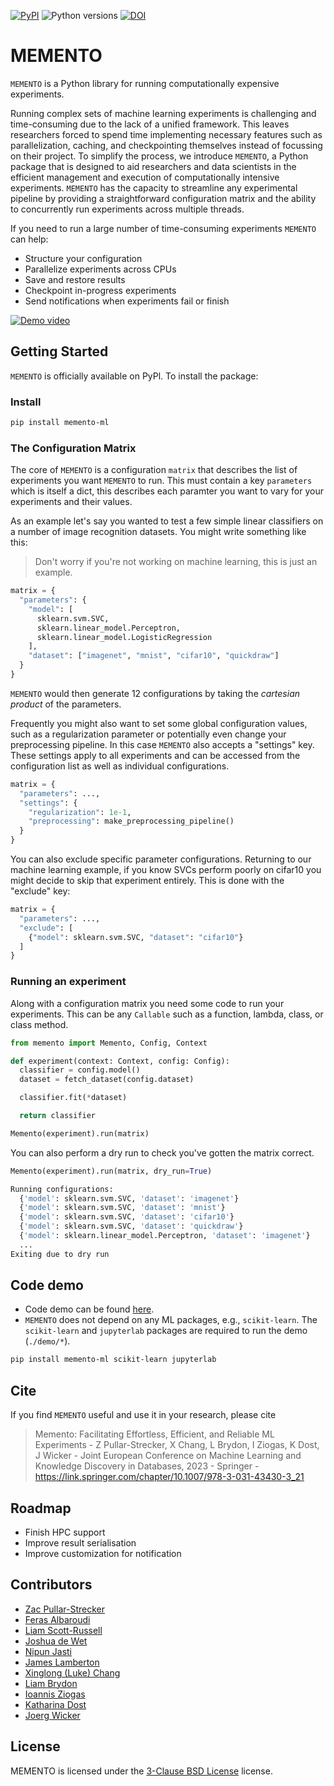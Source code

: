 [![PyPI](https://img.shields.io/pypi/v/memento-ml)](https://pypi.org/project/memento-ml/)
![Python versions](https://img.shields.io/pypi/pyversions/memento-ml)
[![DOI](https://zenodo.org/badge/608197208.svg)](https://zenodo.org/doi/10.5281/zenodo.10929405)


# MEMENTO

`MEMENTO` is a Python library for running computationally expensive experiments.

Running complex sets of machine learning experiments is challenging and time-consuming due to the lack of a unified framework.
This leaves researchers forced to spend time implementing necessary features such as parallelization, caching, and checkpointing themselves instead of focussing on their project.
To simplify the process, we introduce `MEMENTO`, a Python package that is designed to aid researchers and data scientists in the efficient management and execution of computationally intensive experiments.
`MEMENTO` has the capacity to streamline any experimental pipeline by providing a straightforward configuration matrix and the ability to concurrently run experiments across multiple threads.

If you need to run a large number of time-consuming experiments `MEMENTO` can help:

- Structure your configuration
- Parallelize experiments across CPUs
- Save and restore results
- Checkpoint in-progress experiments
- Send notifications when experiments fail or finish

[![Demo video](https://img.youtube.com/vi/GEtdCl1ZUWc/0.jpg)](http://www.youtube.com/watch?v=GEtdCl1ZUWc)

## Getting Started

`MEMENTO` is officially available on PyPl. To install the package:

### Install

```bash
pip install memento-ml
```

### The Configuration Matrix

The core of `MEMENTO` is a configuration `matrix` that describes the list of experiments you
want `MEMENTO` to run. This must contain a key `parameters` which is itself a dict, this describes
each paramter you want to vary for your experiments and their values.

As an example let's say you wanted to test a few simple linear classifiers on a number of
image recognition datasets. You might write something like this:

> Don't worry if you're not working on machine learning, this is just an example.

```python
matrix = {
  "parameters": {
    "model": [
      sklearn.svm.SVC,
      sklearn.linear_model.Perceptron,
      sklearn.linear_model.LogisticRegression
    ],
    "dataset": ["imagenet", "mnist", "cifar10", "quickdraw"]
  }
}
```

`MEMENTO` would then generate 12 configurations by taking the _cartesian product_ of the
parameters.

Frequently you might also want to set some global configuration values, such as a regularization
parameter or potentially even change your preprocessing pipeline. In this case `MEMENTO` also
accepts a "settings" key. These settings apply to all experiments and can be accessed from the
configuration list as well as individual configurations.

```python
matrix = {
  "parameters": ...,
  "settings": {
    "regularization": 1e-1,
    "preprocessing": make_preprocessing_pipeline()
  }
}
```

You can also exclude specific parameter configurations. Returning to our machine learning
example, if you know SVCs perform poorly on cifar10 you might decide to skip that
experiment entirely. This is done with the "exclude" key:

```python
matrix = {
  "parameters": ...,
  "exclude": [
    {"model": sklearn.svm.SVC, "dataset": "cifar10"}
  ]
}
```

### Running an experiment

Along with a configuration matrix you need some code to run your experiments. This can be any
`Callable` such as a function, lambda, class, or class method.

```python
from memento import Memento, Config, Context

def experiment(context: Context, config: Config):
  classifier = config.model()
  dataset = fetch_dataset(config.dataset)

  classifier.fit(*dataset)

  return classifier

Memento(experiment).run(matrix)
```

You can also perform a dry run to check you've gotten the matrix correct.

```python
Memento(experiment).run(matrix, dry_run=True)
```

```python
Running configurations:
  {'model': sklearn.svm.SVC, 'dataset': 'imagenet'}
  {'model': sklearn.svm.SVC, 'dataset': 'mnist'}
  {'model': sklearn.svm.SVC, 'dataset': 'cifar10'}
  {'model': sklearn.svm.SVC, 'dataset': 'quickdraw'}
  {'model': sklearn.linear_model.Perceptron, 'dataset': 'imagenet'}
  ...
Exiting due to dry run
```

## Code demo

- Code demo can be found [here](demo).
- `MEMENTO` does not depend on any ML packages, e.g., `scikit-learn`. The `scikit-learn` and `jupyterlab` packages are required to run the demo (`./demo/*`).

```bash
pip install memento-ml scikit-learn jupyterlab
```

## Cite

If you find `MEMENTO` useful and use it in your research, please cite

> Memento: Facilitating Effortless, Efficient, and Reliable ML Experiments - 
> Z Pullar-Strecker, X Chang, L Brydon, I Ziogas, K Dost, J Wicker -
> Joint European Conference on Machine Learning and Knowledge Discovery in Databases, 2023 - Springer -
> https://link.springer.com/chapter/10.1007/978-3-031-43430-3_21

## Roadmap

- Finish HPC support
- Improve result serialisation
- Improve customization for notification

## Contributors

- [Zac Pullar-Strecker](https://github.com/zacps)
- [Feras Albaroudi](https://github.com/NeedsSoySauce)
- [Liam Scott-Russell](https://github.com/Liam-Scott-Russell)
- [Joshua de Wet](https://github.com/Dewera)
- [Nipun Jasti](https://github.com/watefeenex)
- [James Lamberton](https://github.com/JamesLamberton)
- [Xinglong (Luke) Chang](https://github.com/changx03)
- [Liam Brydon](https://github.com/MyCreativityOutlet)
- [Ioannis Ziogas](izio995@aucklanduni.ac.nz)
- [Katharina Dost](katharina.dost@auckland.ac.nz)
- [Joerg Wicker](https://github.com/joergwicker)

## License

MEMENTO is licensed under the [3-Clause BSD License](https://opensource.org/licenses/BSD-3-Clause) license.
